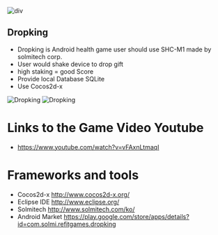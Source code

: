  ![div](http://cfile9.uf.tistory.com/image/234BCF4C567BF6C820C203)
 
 
  ## Dropking
 
  * Dropking is Android health game user should use SHC-M1 made by solmitech corp.
  * User would shake device to drop gift
  * high staking = good Score
  * Provide local Database SQLite
  * Use Cocos2d-x
 
  ![Dropking](http://cfile22.uf.tistory.com/image/2117CA50567BF46F2F7081)
  ![Dropking](http://cfile26.uf.tistory.com/image/2216EE50567BF479316266)
 
 
  # Links to the Game Video Youtube
 
  * https://www.youtube.com/watch?v=vFAxnLtmaqI
 

  # Frameworks and tools
 
  * Cocos2d-x http://www.cocos2d-x.org/
  * Eclipse IDE http://www.eclipse.org/
  * Solmitech http://www.solmitech.com/ko/
  * Android Market https://play.google.com/store/apps/details?id=com.solmi.refitgames.dropking

